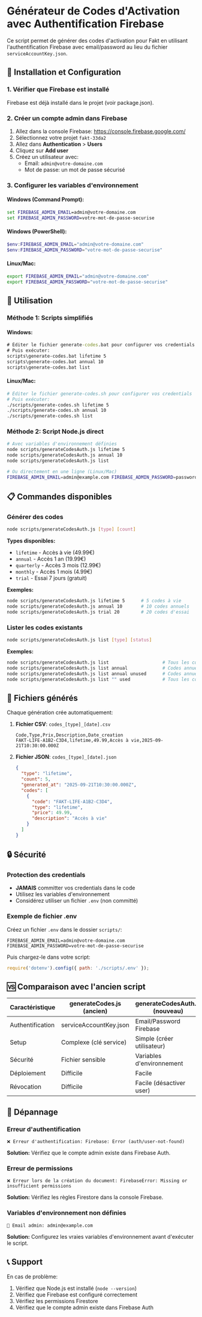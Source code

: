 # Générateur de Codes d'Activation avec Authentification Firebase

Ce script permet de générer des codes d'activation pour Fakt en utilisant l'authentification Firebase avec email/password au lieu du fichier `serviceAccountKey.json`.

## 🔧 Installation et Configuration

### 1. Vérifier que Firebase est installé
Firebase est déjà installé dans le projet (voir package.json).

### 2. Créer un compte admin dans Firebase
1. Allez dans la console Firebase: https://console.firebase.google.com/
2. Sélectionnez votre projet `fakt-33da2`
3. Allez dans **Authentication** > **Users**
4. Cliquez sur **Add user**
5. Créez un utilisateur avec:
   - Email: `admin@votre-domaine.com`
   - Mot de passe: un mot de passe sécurisé

### 3. Configurer les variables d'environnement

#### Windows (Command Prompt):
```cmd
set FIREBASE_ADMIN_EMAIL=admin@votre-domaine.com
set FIREBASE_ADMIN_PASSWORD=votre-mot-de-passe-securise
```

#### Windows (PowerShell):
```powershell
$env:FIREBASE_ADMIN_EMAIL="admin@votre-domaine.com"
$env:FIREBASE_ADMIN_PASSWORD="votre-mot-de-passe-securise"
```

#### Linux/Mac:
```bash
export FIREBASE_ADMIN_EMAIL="admin@votre-domaine.com"
export FIREBASE_ADMIN_PASSWORD="votre-mot-de-passe-securise"
```

## 🚀 Utilisation

### Méthode 1: Scripts simplifiés

#### Windows:
```cmd
# Éditer le fichier generate-codes.bat pour configurer vos credentials
# Puis exécuter:
scripts\generate-codes.bat lifetime 5
scripts\generate-codes.bat annual 10
scripts\generate-codes.bat list
```

#### Linux/Mac:
```bash
# Éditer le fichier generate-codes.sh pour configurer vos credentials
# Puis exécuter:
./scripts/generate-codes.sh lifetime 5
./scripts/generate-codes.sh annual 10
./scripts/generate-codes.sh list
```

### Méthode 2: Script Node.js direct

```bash
# Avec variables d'environnement définies
node scripts/generateCodesAuth.js lifetime 5
node scripts/generateCodesAuth.js annual 10
node scripts/generateCodesAuth.js list

# Ou directement en une ligne (Linux/Mac)
FIREBASE_ADMIN_EMAIL=admin@example.com FIREBASE_ADMIN_PASSWORD=password123 node scripts/generateCodesAuth.js lifetime 5
```

## 📋 Commandes disponibles

### Générer des codes
```bash
node scripts/generateCodesAuth.js [type] [count]
```

**Types disponibles:**
- `lifetime` - Accès à vie (49.99€)
- `annual` - Accès 1 an (19.99€) 
- `quarterly` - Accès 3 mois (12.99€)
- `monthly` - Accès 1 mois (4.99€)
- `trial` - Essai 7 jours (gratuit)

**Exemples:**
```bash
node scripts/generateCodesAuth.js lifetime 5      # 5 codes à vie
node scripts/generateCodesAuth.js annual 10       # 10 codes annuels
node scripts/generateCodesAuth.js trial 20        # 20 codes d'essai
```

### Lister les codes existants
```bash
node scripts/generateCodesAuth.js list [type] [status]
```

**Exemples:**
```bash
node scripts/generateCodesAuth.js list                    # Tous les codes
node scripts/generateCodesAuth.js list annual             # Codes annuels seulement
node scripts/generateCodesAuth.js list annual unused      # Codes annuels non utilisés
node scripts/generateCodesAuth.js list "" used            # Tous les codes utilisés
```

## 📁 Fichiers générés

Chaque génération crée automatiquement:

1. **Fichier CSV**: `codes_[type]_[date].csv`
   ```csv
   Code,Type,Prix,Description,Date_creation
   FAKT-LIFE-A1B2-C3D4,lifetime,49.99,Accès à vie,2025-09-21T10:30:00.000Z
   ```

2. **Fichier JSON**: `codes_[type]_[date].json`
   ```json
   {
     "type": "lifetime",
     "count": 5,
     "generated_at": "2025-09-21T10:30:00.000Z",
     "codes": [
       {
         "code": "FAKT-LIFE-A1B2-C3D4",
         "type": "lifetime",
         "price": 49.99,
         "description": "Accès à vie"
       }
     ]
   }
   ```

## 🔒 Sécurité

### Protection des credentials
- **JAMAIS** committer vos credentials dans le code
- Utilisez les variables d'environnement
- Considérez utiliser un fichier `.env` (non committé)

### Exemple de fichier .env
Créez un fichier `.env` dans le dossier `scripts/`:
```env
FIREBASE_ADMIN_EMAIL=admin@votre-domaine.com
FIREBASE_ADMIN_PASSWORD=votre-mot-de-passe-securise
```

Puis chargez-le dans votre script:
```javascript
require('dotenv').config({ path: './scripts/.env' });
```

## 🆚 Comparaison avec l'ancien script

| Caractéristique | generateCodes.js (ancien) | generateCodesAuth.js (nouveau) |
|------------------|---------------------------|--------------------------------|
| Authentification | serviceAccountKey.json | Email/Password Firebase |
| Setup | Complexe (clé service) | Simple (créer utilisateur) |
| Sécurité | Fichier sensible | Variables d'environnement |
| Déploiement | Difficile | Facile |
| Révocation | Difficile | Facile (désactiver user) |

## 🐛 Dépannage

### Erreur d'authentification
```
❌ Erreur d'authentification: Firebase: Error (auth/user-not-found)
```
**Solution:** Vérifiez que le compte admin existe dans Firebase Auth.

### Erreur de permissions
```
❌ Erreur lors de la création du document: FirebaseError: Missing or insufficient permissions
```
**Solution:** Vérifiez les règles Firestore dans la console Firebase.

### Variables d'environnement non définies
```
🔐 Email admin: admin@example.com
```
**Solution:** Configurez les vraies variables d'environnement avant d'exécuter le script.

## 📞 Support

En cas de problème:
1. Vérifiez que Node.js est installé (`node --version`)
2. Vérifiez que Firebase est configuré correctement
3. Vérifiez les permissions Firestore
4. Vérifiez que le compte admin existe dans Firebase Auth